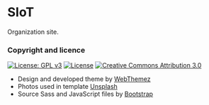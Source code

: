 # SIoT

Organization site.

### Copyright and licence

[![License: GPL v3](https://img.shields.io/badge/License-GPLv3-blue.svg)](https://www.gnu.org/licenses/gpl-3.0) [![License](https://img.shields.io/badge/License-Apache%202.0-blue.svg)](https://opensource.org/licenses/Apache-2.0) [![Creative Commons Attribution 3.0](https://img.shields.io/badge/License-CC3.0-blue)](http://creativecommons.org/licenses/by/3.0/)

- Design and developed theme by [WebThemez](http://webthemez.com)
- Photos used in template [Unsplash](http://unsplash.com)
- Source Sass and JavaScript files by [Bootstrap](http://getbootstrap.com)
